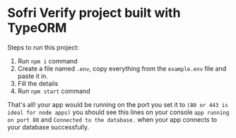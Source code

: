 # Sofri Verify project built with TypeORM

Steps to run this project:

1. Run `npm i` command
2. Create a file named `.env`, copy everything from the `example.env` file and paste it in.
3. Fill the details
4. Run `npm start` command

That's all! your app would be running on the port you set it to `(80 or 443 is ideal for node apps)`
you should see this lines on your console `app running on port 80` and `Connected to the database.` when your app connects to your database successfully.
